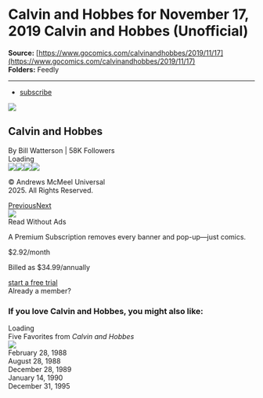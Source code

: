 # Calvin and Hobbes for November 17, 2019 Calvin and Hobbes (Unofficial)

**Source:** [https://www.gocomics.com/calvinandhobbes/2019/11/17](https://www.gocomics.com/calvinandhobbes/2019/11/17)  
**Folders:** Feedly  

---

<body><div><div><div><div><div><nav><div><ul><li><div><a href="https://www.gocomics.com/subscribe">subscribe</a></div></li></ul></div></nav></div></div><main><section><div><div><div><div><div><div><div><img src="https://gocomicscmsassets.gocomics.com/staging-assets/assets/Global_Feature_Badge_Calvin_And_Hobbes_600_1_0b65dbbe18.png?optimizer=image&amp;width=992&amp;quality=75"></div></div></div><h1>Calvin and Hobbes</h1><span>By Bill Watterson | 58K Followers</span></div></div></div></div></section><div><span>Loading</span></div></main><footer><div><div><div><a href="https://www.facebook.com/gocomics"><img src="https://gocomicscmsassets.gocomics.com/staging-assets/assets/Icon_Facebook_a03502eee9.svg?optimizer=image&amp;width=992&amp;quality=75"></a><a href="https://www.instagram.com/gocomics/"><img src="https://gocomicscmsassets.gocomics.com/staging-assets/assets/Icon_Instagram_76186b3435.svg?optimizer=image&amp;width=992&amp;quality=75"></a><a href="https://www.tiktok.com/@officialgocomics"><img src="https://gocomicscmsassets.gocomics.com/staging-assets/assets/Icont_Tik_Tok_7714b5ebc0.svg?optimizer=image&amp;width=992&amp;quality=75"></a><a href="https://bsky.app/profile/officialgocomics.bsky.social"><img src="https://gocomicscmsassets.gocomics.com/assets/assets/bluesky_d1ea109817.svg?optimizer=image&amp;width=992&amp;quality=75"></a></div></div><div><div><p>© Andrews McMeel Universal <br> 2025. All Rights Reserved.</p></div></div></div></footer></div></div></div><div><section><div><div><a href="https://www.gocomics.com/calvinandhobbes/2019/11/16"><span>Previous</span></a><a href="https://www.gocomics.com/calvinandhobbes/2019/11/18"><span>Next</span></a></div></div></section></div><div><div><div><div><img src="https://gocomicscmsassets.gocomics.com/staging-assets/assets/Upsell_Section_Break_Feature_Comics_Top_2000_c9a6e20f1f.png?optimizer=image&amp;width=2800&amp;quality=75"><div><div><span>Read Without Ads</span><div><p>A Premium Subscription removes every banner and pop-up—just comics.</p></div><span>$2.92/month</span><p>Billed as $34.99/annually</p><a href="https://www.gocomics.com/subscribe">start a free trial</a><div>Already a member? </div></div></div></div></div></div></div><div><section><div><h3>If you love <span>Calvin and Hobbes</span>, you might also like:</h3></div></section></div><div><div><div><span>Loading</span></div></div></div><div><section><div><div><div><span>Five Favorites from <em>Calvin and Hobbes</em></span><div><div><div><div><img src="https://gocomicscmsassets.gocomics.com/staging-assets/assets/Global_Feature_Badge_Calvin_And_Hobbes_600_1_0b65dbbe18.png?optimizer=image&amp;width=992&amp;quality=75"></div></div></div></div></div><div><div><div><span>February 28, 1988</span></div></div><div><div><span>August 28, 1988</span></div></div><div><div><span>December 28, 1989</span></div></div><div><div><span>January 14, 1990</span></div></div><div><div><span>December 31, 1995</span></div></div></div></div></div></section></div></body>